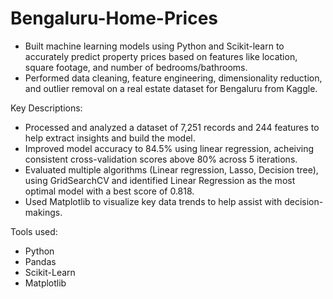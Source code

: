 # Bengaluru-Home-Prices
- Built machine learning models using Python and Scikit-learn to accurately predict property prices based on features like location, square footage, and number of bedrooms/bathrooms.
- Performed data cleaning, feature engineering, dimensionality reduction, and outlier removal on a real estate dataset for Bengaluru from Kaggle.

Key Descriptions:
- Processed and analyzed a dataset of 7,251 records and 244 features to help extract insights and build the model.
- Improved model accuracy to 84.5% using linear regression, acheiving consistent cross-validation scores above 80% across 5 iterations.
- Evaluated multiple algorithms (Linear regression, Lasso, Decision tree), using GridSearchCV and identified Linear Regression as the most optimal model with a best score of 0.818.
- Used Matplotlib to visualize key data trends to help assist with decision-makings. 
 
Tools used: 
- Python
- Pandas
- Scikit-Learn
- Matplotlib

